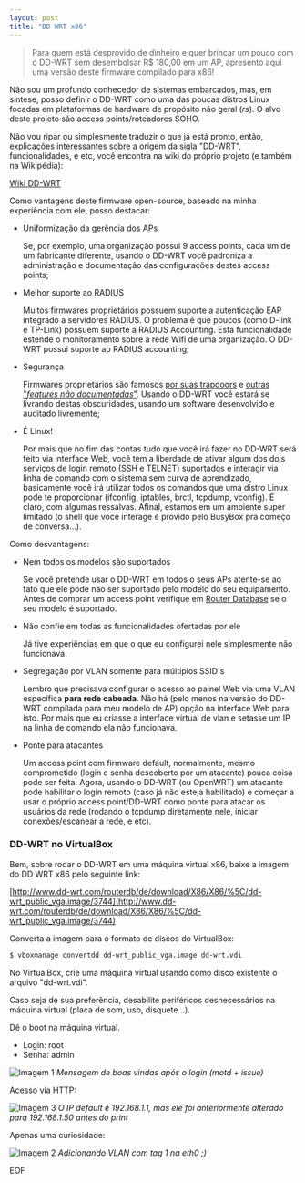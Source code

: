 ```yaml
---
layout: post
title: "DD WRT x86"
---
```


> Para quem está desprovido de dinheiro e quer brincar um pouco com o DD-WRT sem desembolsar R$ 180,00 em um AP, apresento aqui uma versão deste firmware compilado para x86!

Não sou um profundo conhecedor de sistemas embarcados, mas, em síntese, posso definir o DD-WRT como uma das poucas distros Linux focadas em plataformas de hardware de propósito não geral (*rs*). O alvo deste projeto são access points/roteadores SOHO.

Não vou ripar ou simplesmente traduzir o que já está pronto, então, explicações interessantes sobre a origem da sigla "DD-WRT", funcionalidades, e etc, você encontra na wiki do próprio projeto (e também na Wikipédia):

[Wiki DD-WRT](http://www.dd-wrt.com/wiki/index.php/What_is_DD-WRT%3F)

Como vantagens deste firmware open-source, baseado na minha experiência com ele, posso destacar:

* Uniformização da gerência dos APs

   Se, por exemplo, uma organização possui 9 access points, cada um de um fabricante diferente, usando o DD-WRT você padroniza a administração e documentação das configurações destes access points;

* Melhor suporte ao RADIUS

   Muitos firmwares proprietários possuem suporte a autenticação EAP integrado a servidores RADIUS. O problema é que poucos (como D-link e TP-Link) possuem suporte a RADIUS Accounting. Esta funcionalidade estende o monitoramento sobre a rede Wifi de uma organização. O DD-WRT possui suporte ao RADIUS accounting;

* Segurança

   Firmwares proprietários são famosos [por suas trapdoors](http://routerpwn.com/TP-LINK/) e [outras "*features não documentadas*"](https://www.bestvpn.com/blog/9650/make-sure-your-router-doesnt-have-a-backdoor-with-dd-wrt/). Usando o DD-WRT você estará se livrando destas obscuridades, usando um software desenvolvido e auditado livremente;
 
* É Linux!

   Por mais que no fim das contas tudo que você irá fazer no DD-WRT será feito via interface Web, você tem a liberdade de ativar algum dos dois serviços de login remoto (SSH e TELNET) suportados e interagir via linha de comando com o sistema sem curva de aprendizado, basicamente você irá utilizar todos os comandos que uma distro Linux pode te proporcionar (ifconfig, iptables, brctl, tcpdump, vconfig). É claro, com algumas ressalvas. Afinal, estamos em um ambiente super limitado (o shell que você interage é provido pelo BusyBox pra começo de conversa...).
 
Como desvantagens:

* Nem todos os modelos são suportados

   Se você pretende usar o DD-WRT em todos o seus APs atente-se ao fato que ele pode não ser suportado pelo modelo do seu equipamento. Antes de comprar um access point verifique em [Router Database](http://dd-wrt.com/site/support/router-database) se o seu modelo é suportado.

* Não confie em todas as funcionalidades ofertadas por ele

   Já tive experiências em que o que eu configurei nele simplesmente não funcionava.

* Segregação por VLAN somente para múltiplos SSID's

   Lembro que precisava configurar o acesso ao painel Web via uma VLAN específica **para rede cabeada**. Não há (pelo menos na versão do DD-WRT compilada para meu modelo de AP) opção na interface Web para isto. Por mais que eu criasse a interface virtual de vlan e setasse um IP na linha de comando ela não funcionava.
   
* Ponte para atacantes

   Um access point com firmware default, normalmente, mesmo comprometido (login e senha descoberto por um atacante) pouca coisa pode ser feita. Agora, usando o DD-WRT (ou OpenWRT) um atacante pode habilitar o login remoto (caso já não esteja habilitado) e começar a usar o próprio access point/DD-WRT como ponte para atacar os usuários da rede (rodando o tcpdump diretamente nele, iniciar conexões/escanear a rede, e etc).



### DD-WRT no VirtualBox

Bem, sobre rodar o DD-WRT em uma máquina virtual x86, baixe a imagem do DD WRT x86 pelo seguinte link:

[http://www.dd-wrt.com/routerdb/de/download/X86/X86/%5C/dd-wrt_public_vga.image/3744](http://www.dd-wrt.com/routerdb/de/download/X86/X86/%5C/dd-wrt_public_vga.image/3744)

Converta a imagem para o formato de discos do VirtualBox:

```bash
$ vboxmanage convertdd dd-wrt_public_vga.image dd-wrt.vdi
```

No VirtualBox, crie uma máquina virtual usando como disco existente o arquivo "dd-wrt.vdi".

Caso seja de sua preferência, desabilite periféricos desnecessários na máquina virtual (placa de som, usb, disquete...).

Dê o boot na máquina virtual.

* Login: root
* Senha: admin

![Imagem 1](https://raw.githubusercontent.com/m0blabs/m0blabs.github.io/master/images/2016-12-18/imagem1.png)
*Mensagem de boas vindas após o login (motd + issue)*

Acesso via HTTP:

![Imagem 3](https://raw.githubusercontent.com/m0blabs/m0blabs.github.io/master/images/2016-12-18/imagem3.png)
*O IP default é 192.168.1.1, mas ele foi anteriormente alterado para 192.168.1.50 antes do print*

Apenas uma curiosidade:

![Imagem 2](https://raw.githubusercontent.com/m0blabs/m0blabs.github.io/master/images/2016-12-18/imagem2.png)
*Adicionando VLAN com tag 1 na eth0 ;)*

EOF
